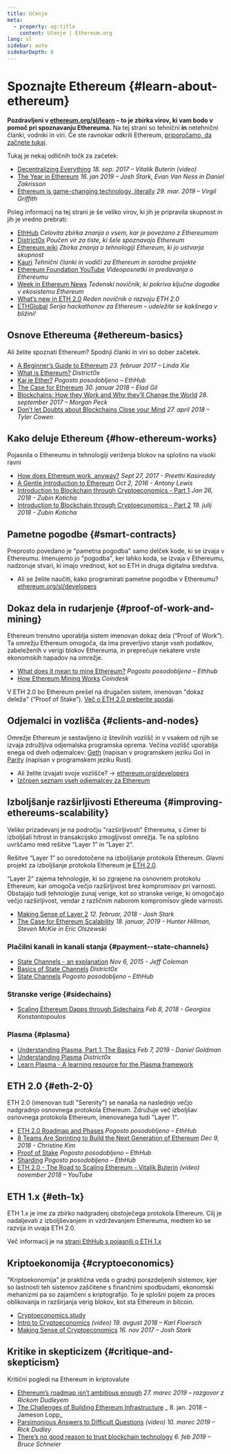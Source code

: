 ```yaml
---
title: Učenje
meta:
  - property: og:title
    content: Učenje | Ethereum.org
lang: sl
sidebar: auto
sidebarDepth: 0
---
```


# Spoznajte Ethereum {#learn-about-ethereum}

**Pozdravljeni v [ethereum.org/sl/learn](/sl/learn/) – to je zbirka virov, ki vam bodo v pomoč pri spoznavanju Ethereuma.** Na tej strani so tehnični **in** netehnični članki, vodniki in viri. Če ste ravnokar odkrili Ethereum, [priporočamo, da začnete tukaj](/sl/what-is-ethereum/).

Tukaj je nekaj odličnih točk za začetek:

- [Decentralizing Everything](https://www.youtube.com/watch?v=WSN5BaCzsbo&feature=youtu.be) _18. sep. 2017 – Vitalik Buterin (video)_
- [The Year in Ethereum](https://medium.com/@jjmstark/the-year-in-ethereum-87a17d6f8276) _16. jan 2019 – Josh Stark, Evan Van Ness in Daniel Zakrisson_
- [Ethereum is game-changing technology, literally](https://medium.com/@virgilgr/ethereum-is-game-changing-technology-literally-d67e01a01cf8) _29. mar. 2019 – Virgil Griffith_

Poleg informacij na tej strani je še veliko virov, ki jih je pripravila skupnost in jih je vredno prebrati:

- [EthHub](https://docs.ethhub.io) _Celovita zbirka znanja o vsem, kar je povezano z Ethereumom_
- [District0x](https://education.district0x.io/general-topics/understanding-ethereum/) _Poučen vir za tiste, ki šele spoznavajo Ethereum_
- [Ethereum.wiki](https://ethereum.wiki) _Zbirka znanja o tehnologiji Ethereum, ki jo ustvarja skupnost_
- [Kauri](https://kauri.io) _Tehnični članki in vodiči za Ethereum in sorodne projekte_
- [Ethereum Foundation YouTube](https://www.youtube.com/channel/UCNOfzGXD_C9YMYmnefmPH0g) _Videoposnetki in predavanja o Ethereumu_
- [Week in Ethereum News](https://weekinethereumnews.com/) _Tedenski novičnik, ki pokriva ključne dogodke v ekosistemu Ethereum_
- [What’s new in ETH 2.0](https://notes.ethereum.org/c/Sk8Zs--CQ) _Reden novičnik o razvoju ETH 2.0_
- [ETHGlobal](https://ethglobal.co) _Serija hackathonov za Ethereum – udeležite se kakšnega v bližini!_

## Osnove Ethereuma {#ethereum-basics}

Ali želite spoznati Ethereum? Spodnji članki in viri so dober začetek.

- [A Beginner’s Guide to Ethereum](https://blog.coinbase.com/a-beginners-guide-to-ethereum-46dd486ceecf) _23. februar 2017 – Linda Xie_
- [What is Ethereum?](https://education.district0x.io/general-topics/understanding-ethereum/what-is-ethereum/) _District0x_
- [Kaj je Ether?](https://docs.ethhub.io/ethereum-basics/what-is-ether/) _Pogosto posodobljeno – EthHub_
- [The Case for Ethereum](http://blog.eladgil.com/2018/01/the-case-for-ethereum.html) _30. januar 2018 – Elad Gil_
- [Blockchains: How they Work and Why they’ll Change the World](https://spectrum.ieee.org/computing/networks/blockchains-how-they-work-and-why-theyll-change-the-world) _28. september 2017 – Morgan Peck_
- [Don’t let Doubts about Blockchains Close your Mind](https://www.bloomberg.com/opinion/articles/2018-04-27/blockchains-warrant-skepticism-but-keep-an-open-mind) _27. april 2018 – Tyler Cowen_

## Kako deluje Ethereum {#how-ethereum-works}

Pojasnila o Ethereumu in tehnologiji veriženja blokov na splošno na visoki ravni

- [How does Ethereum work, anyway?](https://medium.com/@preethikasireddy/how-does-ethereum-work-anyway-22d1df506369) _Sept 27, 2017 - Preethi Kasireddy_
- [A Gentle Introduction to Ethereum](https://bitsonblocks.net/2016/10/02/gentle-introduction-ethereum/) _Oct 2, 2016 - Antony Lewis_
- [Introduction to Blockchain through Cryptoeconomics - Part 1](https://blockchainatberkeley.blog/introduction-to-blockchain-through-cryptoeconomics-part-1-bitcoin-369f245067f9) _Jan 26, 2018 - Zubin Koticha_
- [Introduction to Blockchain through Cryptoeconomics - Part 2](https://medium.com/mechanism-labs/introduction-to-bitcoin-through-cryptoeconomics-part-2-proof-of-work-and-nakamoto-consensus-1252f6a6c012) _19. julij 2018 - Zubin Koticha_

## Pametne pogodbe {#smart-contracts}

Preprosto povedano je "pametna pogodba" samo delček kode, ki se izvaja v Ethereumu. Imenujemo jo "pogodba", ker lahko koda, se izvaja v Ethereumu, nadzoruje stvari, ki imajo vrednost, kot so ETH in druga digitalna sredstva.

- Ali se želite naučiti, kako programirati pametne pogodbe v Ethereumu? [ethereum.org/sl/developers](/developers/)

## Dokaz dela in rudarjenje {#proof-of-work-and-mining}

Ethereum trenutno uporablja sistem imenovan dokaz dela (“Proof of Work”). Ta omrežju Ethereum omogoča, da ima preverljivo stanje vseh podatkov, zabeleženih v verigi blokov Ethereuma, in preprečuje nekatere vrste ekonomskih napadov na omrežje.

- [What does it mean to mine Ethereum?](https://docs.ethhub.io/using-ethereum/mining/) _Pogosto posodobljeno – Ethhub_
- [How Ethereum Mining Works](https://www.coindesk.com/information/ethereum-mining-works) _Coindesk_

V ETH 2.0 bo Ethereum prešel na drugačen sistem, imenovan "dokaz deleža" (“Proof of Stake”). [Več o ETH 2.0 preberite spodaj](./#eth-2-0).

## Odjemalci in vozlišča {#clients-and-nodes}

Omrežje Ethereum je sestavljeno iz številnih vozlišč in v vsakem od njih se izvaja združljiva odjemalska programska oprema. Večina vozlišč uporablja enega od dveh odjemalcev: [Geth](https://geth.ethereum.org/) (napisan v programskem jeziku Go) in [Parity](https://www.parity.io/ethereum/) (napisan v programskem jeziku Rust).

- Ali želite izvajati svoje vozlišče? → [ethereum.org/developers](/developers/#clients-running-your-own-node)
- [Izčrpen seznam vseh odjemalcev za Ethereum](https://github.com/ConsenSys/ethereum-developer-tools-list#ethereum-clients)

## Izboljšanje razširljivosti Ethereuma {#improving-ethereums-scalability}

Veliko prizadevanj je na področju "razširljivosti" Ethereuma, s čimer bi izboljšali hitrost in transakcijsko zmogljivost omrežja. Te na splošno uvrščamo med rešitve “Layer 1” in “Layer 2”.

Rešitve “Layer 1” so osredotočene na izboljšanje protokola Ethereum. Glavni projekt za izboljšanje protokola Ethereum je [ETH 2.0](./#eth-2-0).

“Layer 2” zajema tehnologije, ki so zgrajene na osnovnem protokolu Ethereum, kar omogoča večjo razširljivost brez kompromisov pri varnosti. Obstajajo tudi tehnologije zunaj verige, kot so stranske verige, ki omogočajo večjo razširljivost, vendar z različnim naborom kompromisov glede varnosti.

- [Making Sense of Layer 2](https://medium.com/l4-media/making-sense-of-ethereums-layer-2-scaling-solutions-state-channels-plasma-and-truebit-22cb40dcc2f4) _12. februar, 2018 - Josh Stark_
- [The Case for Ethereum Scalability](https://medium.com/connext/the-case-for-ethereum-scalability-d2a8035f880f) _18. januar, 2019 - Hunter Hillman, Steven McKie in Eric Olszewski_

### Plačilni kanali in kanali stanja {#payment--state-channels}

- [State Channels - an explanation](https://www.jeffcoleman.ca/state-channels/) _Nov 6, 2015 - Jeff Coleman_
- [Basics of State Channels](https://education.district0x.io/general-topics/understanding-ethereum/basics-state-channels/) _District0x_
- [State Channels](https://docs.ethhub.io/ethereum-roadmap/layer-2-scaling/state-channels/) _Pogosto posodobljeno – EthHub_

### Stranske verige {#sidechains}

- [Scaling Ethereum Dapps through Sidechains](https://medium.com/loom-network/dappchains-scaling-ethereum-dapps-through-sidechains-f99e51fff447) _Feb 8, 2018 - Georgios Konstantopoulos_

### Plasma {#plasma}

- [Understanding Plasma, Part 1: The Basics](https://www.theblockcrypto.com/2019/02/07/understanding-plasma-part-1-the-basics/) _Feb 7, 2019 - Daniel Goldman_
- [Understanding Plasma](https://education.district0x.io/general-topics/understanding-ethereum/understanding-plasma/) _District0x_
- [Learn Plasma - A learning resource for the Plasma framework](https://www.learnplasma.org/en/)

## ETH 2.0 {#eth-2-0}

ETH 2.0 (imenovan tudi "Serenity") se nanaša na naslednjo večjo nadgradnjo osnovnega protokola Ethereum. Združuje več izboljšav osnovnega protokola Ethereum, imenovanega tudi "Layer 1".

- [ETH 2.0 Roadmap and Phases](https://docs.ethhub.io/ethereum-roadmap/ethereum-2.0/eth-2.0-phases/) _Pogosto posodobljeno – EthHub_
- [8 Teams Are Sprinting to Build the Next Generation of Ethereum](https://www.coindesk.com/next-gen-buidlers-the-8-teams-working-on-ethereum-2-0) _Dec 9, 2018 - Christine Kim_
- [Proof of Stake](https://docs.ethhub.io/ethereum-roadmap/ethereum-2.0/proof-of-stake/) _Pogosto posodobljeno – EthHub_
- [Sharding](https://docs.ethhub.io/ethereum-roadmap/ethereum-2.0/sharding/) _Pogosto posodobljeno – EthHub_
- [ETH 2.0 - The Road to Scaling Ethereum - Vitalik Buterin](https://youtu.be/kCVpDrlVesA) _(video) november 2018 – YouTube_

## ETH 1.x {#eth-1x}

ETH 1.x je ime za zbirko nadgradenj obstoječega protokola Ethereum. Cilj je nadaljevati z izboljševanjem in vzdrževanjem Ethereuma, medtem ko se razvija in uvaja ETH 2.0.

Več informacij je na [strani EthHub s pojasnili o ETH 1.x](https://docs.ethhub.io/ethereum-roadmap/ethereum-1.x/)

## Kriptoekonomija {#cryptoeconomics}

"Kriptoekonomija" je praktična veda o gradnji porazdeljenih sistemov, kjer so lastnosti teh sistemov zaščitene s finančnimi spodbudami, ekonomski mehanizmi pa so zajamčeni s kriptografijo. To je splošni pojem za proces oblikovanja in razširjanja verig blokov, kot sta Ethereum in bitcoin.

- [Cryptoeconomics.study](https://cryptoeconomics.study/)
- [Intro to Cryptoeconomics](https://www.youtube.com/watch?v=F0FCI8GxO5I) _(video) 19. avgust 2018 – Karl Floersch_
- [Making Sense of Cryptoeconomics](https://medium.com/l4-media/making-sense-of-cryptoeconomics-5edea77e4e8d) _16. nov 2017 – Josh Stark_

## Kritike in skepticizem {#critique-and-skepticism}

Kritični pogledi na Ethereum in kriptovalute

- [Ethereum’s roadmap isn’t ambitious enough](https://decryptmedia.com/6136/vulcanize-rick-dudley-ethereum-roadmap-makerdao-polkadot) _27. marec 2019 – razgovor z Rickom Dudleyem_
- [The Challenges of Building Ethereum Infrastructure](https://medium.com/@lopp/the-challenges-of-building-ethereum-infrastructure-87e443e47a4b) _ 8. jan. 2018 – Jameson Lopp_
- [Parsimonious Answers to Difficult Questions](https://www.youtube.com/watch?v=GOkSg0BuSdw&feature=youtu.be) _(video) 10. marec 2019 – Rick Dudley_
- [There’s no good reason to trust blockchain technology](https://www.wired.com/story/theres-no-good-reason-to-trust-blockchain-technology/) _6. feb 2019 – Bruce Schneier_

